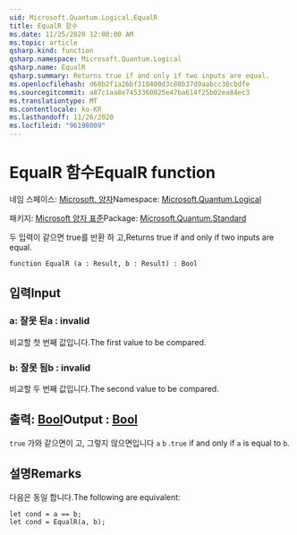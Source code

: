 ```yaml
---
uid: Microsoft.Quantum.Logical.EqualR
title: EqualR 함수
ms.date: 11/25/2020 12:00:00 AM
ms.topic: article
qsharp.kind: function
qsharp.namespace: Microsoft.Quantum.Logical
qsharp.name: EqualR
qsharp.summary: Returns true if and only if two inputs are equal.
ms.openlocfilehash: d68b2f1a26bf318400d3c88b37d9aabcc38cbdfe
ms.sourcegitcommit: a87c1aa8e7453360025e47ba614f25b02ea84ec3
ms.translationtype: MT
ms.contentlocale: ko-KR
ms.lasthandoff: 11/26/2020
ms.locfileid: "96198009"
---
```

# <a name="equalr-function"></a><span data-ttu-id="eee62-102">EqualR 함수</span><span class="sxs-lookup"><span data-stu-id="eee62-102">EqualR function</span></span>

<span data-ttu-id="eee62-103">네임 스페이스: [Microsoft. 양자](xref:Microsoft.Quantum.Logical)</span><span class="sxs-lookup"><span data-stu-id="eee62-103">Namespace: [Microsoft.Quantum.Logical](xref:Microsoft.Quantum.Logical)</span></span>

<span data-ttu-id="eee62-104">패키지: [Microsoft 양자 표준](https://nuget.org/packages/Microsoft.Quantum.Standard)</span><span class="sxs-lookup"><span data-stu-id="eee62-104">Package: [Microsoft.Quantum.Standard](https://nuget.org/packages/Microsoft.Quantum.Standard)</span></span>


<span data-ttu-id="eee62-105">두 입력이 같으면 true를 반환 하 고,</span><span class="sxs-lookup"><span data-stu-id="eee62-105">Returns true if and only if two inputs are equal.</span></span>

```qsharp
function EqualR (a : Result, b : Result) : Bool
```


## <a name="input"></a><span data-ttu-id="eee62-106">입력</span><span class="sxs-lookup"><span data-stu-id="eee62-106">Input</span></span>

### <a name="a--__invalidresult__"></a><span data-ttu-id="eee62-107">a: __잘못 <Result> 된__</span><span class="sxs-lookup"><span data-stu-id="eee62-107">a : __invalid<Result>__</span></span>

<span data-ttu-id="eee62-108">비교할 첫 번째 값입니다.</span><span class="sxs-lookup"><span data-stu-id="eee62-108">The first value to be compared.</span></span>


### <a name="b--__invalidresult__"></a><span data-ttu-id="eee62-109">b: __잘못 <Result> 됨__</span><span class="sxs-lookup"><span data-stu-id="eee62-109">b : __invalid<Result>__</span></span>

<span data-ttu-id="eee62-110">비교할 두 번째 값입니다.</span><span class="sxs-lookup"><span data-stu-id="eee62-110">The second value to be compared.</span></span>



## <a name="output--bool"></a><span data-ttu-id="eee62-111">출력: [Bool](xref:microsoft.quantum.lang-ref.bool)</span><span class="sxs-lookup"><span data-stu-id="eee62-111">Output : [Bool](xref:microsoft.quantum.lang-ref.bool)</span></span>

<span data-ttu-id="eee62-112">`true` 가와 같으면이 고, 그렇지 않으면입니다 `a` `b` .</span><span class="sxs-lookup"><span data-stu-id="eee62-112">`true` if and only if `a` is equal to `b`.</span></span>

## <a name="remarks"></a><span data-ttu-id="eee62-113">설명</span><span class="sxs-lookup"><span data-stu-id="eee62-113">Remarks</span></span>

<span data-ttu-id="eee62-114">다음은 동일 합니다.</span><span class="sxs-lookup"><span data-stu-id="eee62-114">The following are equivalent:</span></span>

```Q#
let cond = a == b;
let cond = EqualR(a, b);
```